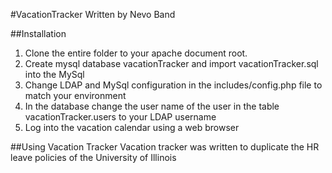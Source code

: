 #VacationTracker
Written by Nevo Band

##Installation
1.  Clone the entire folder to your apache document root.
2.  Create mysql database vacationTracker and import vacationTracker.sql into the MySql
3.  Change LDAP and MySql configuration in the includes/config.php file to match your environment
4.  In the database change the user name of the user in the table vacationTracker.users to your LDAP username
5.   Log into the vacation calendar using a web browser

##Using Vacation Tracker
Vacation tracker was written to duplicate the HR leave policies of the University of Illinois

